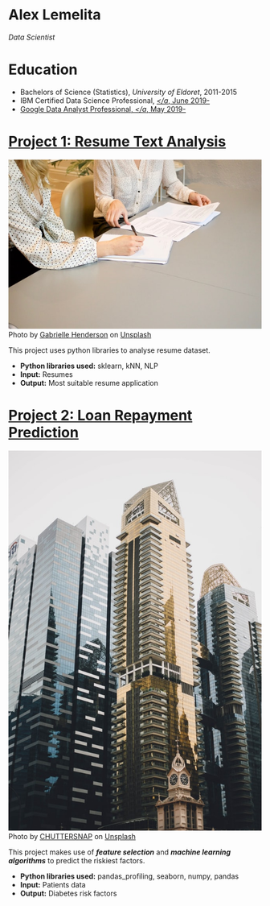 # Alex Lemelita
*Data Scientist*

# Education
* Bachelors of Science (Statistics), *University of Eldoret*, 2011-2015
* IBM Certified Data Science Professional, *<a href="https://Coursera.com"></a*, June 2019-
* Google Data Analyst Professional, *<a href="https://Coursera.com"></a*, May 2019-

# [Project 1: Resume Text Analysis](http://github.com/alexlemelita/text-analysis)
![alt text](gabrielle-henderson-HJckKnwCXxQ-unsplash.jpg)
Photo by <a href="https://unsplash.com/@gabriellefaithhenderson?utm_source=unsplash&utm_medium=referral&utm_content=creditCopyText">Gabrielle Henderson</a> on <a href="https://unsplash.com/s/photos/resume-job?utm_source=unsplash&utm_medium=referral&utm_content=creditCopyText">Unsplash</a>
  
This project uses python libraries to analyse resume dataset.
* **Python libraries used:** sklearn, kNN, NLP
* **Input:** Resumes 
* **Output:** Most suitable resume application

# [Project 2: Loan Repayment Prediction](http://github.com/alexlemelita/loan-prediction-AV)
![alt text](chuttersnap-Iboom5tbfvs-unsplash.jpg)
Photo by <a href="https://unsplash.com/@chuttersnap?utm_source=unsplash&utm_medium=referral&utm_content=creditCopyText">CHUTTERSNAP</a> on <a href="https://unsplash.com/s/photos/bank-loan-repayment?utm_source=unsplash&utm_medium=referral&utm_content=creditCopyText">Unsplash</a>
  
This project makes use of ***feature selection*** and ***machine learning algorithms*** to predict the riskiest factors.
* **Python libraries used:** pandas_profiling, seaborn, numpy, pandas
* **Input:** Patients data
* **Output:** Diabetes risk factors
